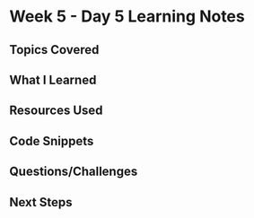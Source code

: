 # Week 5 - Day 5 Learning Notes

## Topics Covered

## What I Learned

## Resources Used

## Code Snippets

## Questions/Challenges

## Next Steps
